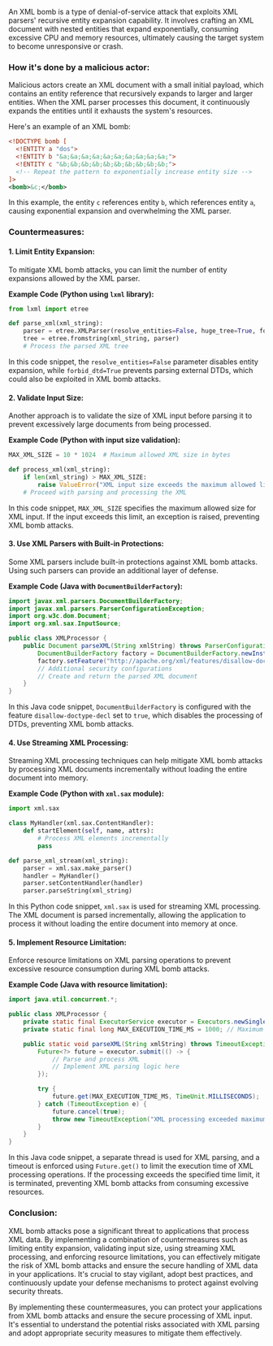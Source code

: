 An XML bomb is a type of denial-of-service attack that exploits XML parsers' recursive entity expansion capability. It involves crafting an XML document with nested entities that expand exponentially, consuming excessive CPU and memory resources, ultimately causing the target system to become unresponsive or crash.

### How it's done by a malicious actor:

Malicious actors create an XML document with a small initial payload, which contains an entity reference that recursively expands to larger and larger entities. When the XML parser processes this document, it continuously expands the entities until it exhausts the system's resources.

Here's an example of an XML bomb:

```xml
<!DOCTYPE bomb [
  <!ENTITY a "dos">
  <!ENTITY b "&a;&a;&a;&a;&a;&a;&a;&a;&a;&a;">
  <!ENTITY c "&b;&b;&b;&b;&b;&b;&b;&b;&b;&b;">
  <!-- Repeat the pattern to exponentially increase entity size -->
]>
<bomb>&c;</bomb>
```

In this example, the entity `c` references entity `b`, which references entity `a`, causing exponential expansion and overwhelming the XML parser.

### Countermeasures:

#### 1. Limit Entity Expansion:

To mitigate XML bomb attacks, you can limit the number of entity expansions allowed by the XML parser.

**Example Code (Python using `lxml` library):**
```python
from lxml import etree

def parse_xml(xml_string):
    parser = etree.XMLParser(resolve_entities=False, huge_tree=True, forbid_dtd=True)
    tree = etree.fromstring(xml_string, parser)
    # Process the parsed XML tree
```

In this code snippet, the `resolve_entities=False` parameter disables entity expansion, while `forbid_dtd=True` prevents parsing external DTDs, which could also be exploited in XML bomb attacks.

#### 2. Validate Input Size:

Another approach is to validate the size of XML input before parsing it to prevent excessively large documents from being processed.

**Example Code (Python with input size validation):**
```python
MAX_XML_SIZE = 10 * 1024  # Maximum allowed XML size in bytes

def process_xml(xml_string):
    if len(xml_string) > MAX_XML_SIZE:
        raise ValueError("XML input size exceeds the maximum allowed limit")
    # Proceed with parsing and processing the XML
```

In this code snippet, `MAX_XML_SIZE` specifies the maximum allowed size for XML input. If the input exceeds this limit, an exception is raised, preventing XML bomb attacks.

#### 3. Use XML Parsers with Built-in Protections:

Some XML parsers include built-in protections against XML bomb attacks. Using such parsers can provide an additional layer of defense.

**Example Code (Java with `DocumentBuilderFactory`):**
```java
import javax.xml.parsers.DocumentBuilderFactory;
import javax.xml.parsers.ParserConfigurationException;
import org.w3c.dom.Document;
import org.xml.sax.InputSource;

public class XMLProcessor {
    public Document parseXML(String xmlString) throws ParserConfigurationException {
        DocumentBuilderFactory factory = DocumentBuilderFactory.newInstance();
        factory.setFeature("http://apache.org/xml/features/disallow-doctype-decl", true);
        // Additional security configurations
        // Create and return the parsed XML document
    }
}
```

In this Java code snippet, `DocumentBuilderFactory` is configured with the feature `disallow-doctype-decl` set to `true`, which disables the processing of DTDs, preventing XML bomb attacks.


#### 4. Use Streaming XML Processing:

Streaming XML processing techniques can help mitigate XML bomb attacks by processing XML documents incrementally without loading the entire document into memory.

**Example Code (Python with `xml.sax` module):**
```python
import xml.sax

class MyHandler(xml.sax.ContentHandler):
    def startElement(self, name, attrs):
        # Process XML elements incrementally
        pass

def parse_xml_stream(xml_string):
    parser = xml.sax.make_parser()
    handler = MyHandler()
    parser.setContentHandler(handler)
    parser.parseString(xml_string)
```

In this Python code snippet, `xml.sax` is used for streaming XML processing. The XML document is parsed incrementally, allowing the application to process it without loading the entire document into memory at once.

#### 5. Implement Resource Limitation:

Enforce resource limitations on XML parsing operations to prevent excessive resource consumption during XML bomb attacks.

**Example Code (Java with resource limitation):**
```java
import java.util.concurrent.*;

public class XMLProcessor {
    private static final ExecutorService executor = Executors.newSingleThreadExecutor();
    private static final long MAX_EXECUTION_TIME_MS = 1000; // Maximum allowed execution time in milliseconds

    public static void parseXML(String xmlString) throws TimeoutException, InterruptedException, ExecutionException {
        Future<?> future = executor.submit(() -> {
            // Parse and process XML
            // Implement XML parsing logic here
        });

        try {
            future.get(MAX_EXECUTION_TIME_MS, TimeUnit.MILLISECONDS);
        } catch (TimeoutException e) {
            future.cancel(true);
            throw new TimeoutException("XML processing exceeded maximum execution time");
        }
    }
}
```

In this Java code snippet, a separate thread is used for XML parsing, and a timeout is enforced using `Future.get()` to limit the execution time of XML processing operations. If the processing exceeds the specified time limit, it is terminated, preventing XML bomb attacks from consuming excessive resources.

### Conclusion:

XML bomb attacks pose a significant threat to applications that process XML data. By implementing a combination of countermeasures such as limiting entity expansion, validating input size, using streaming XML processing, and enforcing resource limitations, you can effectively mitigate the risk of XML bomb attacks and ensure the secure handling of XML data in your applications. It's crucial to stay vigilant, adopt best practices, and continuously update your defense mechanisms to protect against evolving security threats.

By implementing these countermeasures, you can protect your applications from XML bomb attacks and ensure the secure processing of XML input. It's essential to understand the potential risks associated with XML parsing and adopt appropriate security measures to mitigate them effectively.
